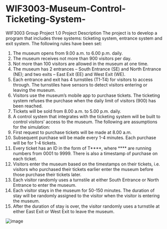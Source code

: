 # WIF3003-Museum-Control-Ticketing-System-
WIF3003 Group Project
1.0 Project Description
The project is to develop a program that includes three systems: ticketing system, entrance system and exit system. 
The following rules have been set:
1.    The museum opens from 9.00 a.m. to 6.00 p.m. daily.
2.    The museum receives not more than 900 visitors per day.
3.    Not more than 100 visitors are allowed in the museum at one time.
4.    The museum has 2 entrances – South Entrance (SE) and North Entrance (NE); and two exits – East Exit (EE) and West Exit (WE).
5.    Each entrance and exit has 4 turnstiles (T1-T4) for visitors to access through. The turnstiles have sensors to detect visitors entering or leaving the museum.
6.    Visitors use the museum’s mobile app to purchase tickets. The ticketing system refuses the purchase when the daily limit of visitors (900) has been reached.
7.    Tickets will be sold from 8.00 a.m. to 5.00 p.m. daily.
8.    A control system that integrates with the ticketing system will be built to control visitors’ access to the museum.
The following are assumptions for the simulation:
1.    First request to purchase tickets will be made at 8.00 a.m.
2.    Subsequent purchase will be made every 1-4 minutes. Each purchase will be for 1-4 tickets.
3.    Every ticket has an ID in the form of T****, where **** are running numbers from 0001 to 9999. There is also a timestamp of purchase on each ticket.
4.    Visitors enter the museum based on the timestamps on their tickets, i.e. visitors who purchased their tickets earlier enter the museum before those purchase their tickets later.
5.    Each visitor randomly uses a turnstile at either South Entrance or North Entrance to enter the museum.
6.    Each visitor stays in the museum for 50-150 minutes. The duration of stay will be randomly assigned to the visitor when the visitor is entering the museum.
7.    After the duration of stay is over, the visitor randomly uses a turnstile at either East Exit or West Exit to leave the museum.



![image](https://user-images.githubusercontent.com/74283276/117338675-6cb2ff00-aed1-11eb-8b67-46731edf13f8.png)

